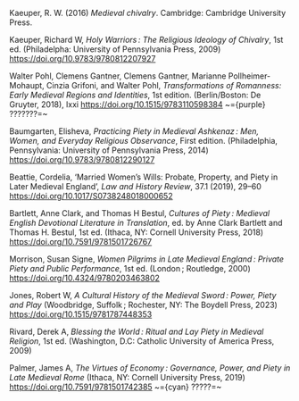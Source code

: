Kaeuper, R. W. (2016) _Medieval chivalry_. Cambridge: Cambridge University Press.


Kaeuper, Richard W, _Holy Warriors : The Religious Ideology of Chivalry_, 1st ed. (Philadelpha: University of Pennsylvania Press, 2009) <https://doi.org/10.9783/9780812207927>

Walter Pohl, Clemens Gantner, Clemens Gantner, Marianne Pollheimer-Mohaupt, Cinzia Grifoni, and Walter Pohl, _Transformations of Romanness: Early Medieval Regions and Identities_, 1st edition. (Berlin/Boston: De Gruyter, 2018), lxxi <https://doi.org/10.1515/9783110598384>   ~={purple} ???????=~


Baumgarten, Elisheva, _Practicing Piety in Medieval Ashkenaz : Men, Women, and Everyday Religious Observance_, First edition. (Philadelphia, Pennsylvania: University of Pennsylvania Press, 2014) <https://doi.org/10.9783/9780812290127>

Beattie, Cordelia, ‘Married Women’s Wills: Probate, Property, and Piety in Later Medieval England’, _Law and History Review_, 37.1 (2019), 29–60 <https://doi.org/10.1017/S0738248018000652>

Bartlett, Anne Clark, and Thomas H Bestul, _Cultures of Piety : Medieval English Devotional Literature in Translation_, ed. by Anne Clark Bartlett and Thomas H. Bestul, 1st ed. (Ithaca, NY: Cornell University Press, 2018) <https://doi.org/10.7591/9781501726767>

Morrison, Susan Signe, _Women Pilgrims in Late Medieval England : Private Piety and Public Performance_, 1st ed. (London ; Routledge, 2000) <https://doi.org/10.4324/9780203463802>


Jones, Robert W, _A Cultural History of the Medieval Sword : Power, Piety and Play_ (Woodbridge, Suffolk ; Rochester, NY: The Boydell Press, 2023) <https://doi.org/10.1515/9781787448353>


Rivard, Derek A, _Blessing the World : Ritual and Lay Piety in Medieval Religion_, 1st ed. (Washington, D.C: Catholic University of America Press, 2009)


Palmer, James A, _The Virtues of Economy : Governance, Power, and Piety in Late Medieval Rome_ (Ithaca, NY: Cornell University Press, 2019) <https://doi.org/10.7591/9781501742385> ~={cyan} ?????=~

